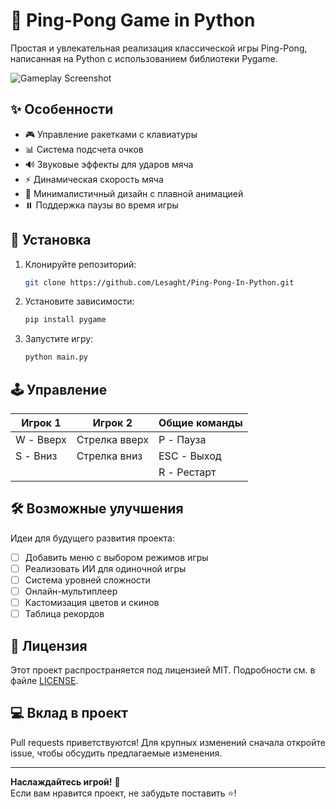 # 🏓 Ping-Pong Game in Python

Простая и увлекательная реализация классической игры Ping-Pong, написанная на Python с использованием библиотеки Pygame.

![Gameplay Screenshot](screenshot.png) <!-- Замените screenshot.png на актуальный скриншот вашей игры -->

## ✨ Особенности

- 🎮 Управление ракетками с клавиатуры
- 📊 Система подсчета очков
- 🔊 Звуковые эффекты для ударов мяча
- ⚡ Динамическая скорость мяча
- 🎨 Минималистичный дизайн с плавной анимацией
- ⏸️ Поддержка паузы во время игры

## 🚀 Установка

1. Клонируйте репозиторий:
   ```bash
   git clone https://github.com/Lesaght/Ping-Pong-In-Python.git
   ```
2. Установите зависимости:
   ```bash
   pip install pygame
   ```
3. Запустите игру:
   ```bash
   python main.py
   ```

## 🕹️ Управление

| Игрок 1          | Игрок 2           | Общие команды |
|-------------------|-------------------|---------------|
| W - Вверх         | Стрелка вверх     | P - Пауза     |
| S - Вниз          | Стрелка вниз      | ESC - Выход   |
|                   |                   | R - Рестарт   |

## 🛠️ Возможные улучшения

Идеи для будущего развития проекта:
- [ ] Добавить меню с выбором режимов игры
- [ ] Реализовать ИИ для одиночной игры
- [ ] Система уровней сложности
- [ ] Онлайн-мультиплеер
- [ ] Кастомизация цветов и скинов
- [ ] Таблица рекордов

## 📜 Лицензия

Этот проект распространяется под лицензией MIT. Подробности см. в файле [LICENSE](LICENSE).

## 💻 Вклад в проект

Pull requests приветствуются! Для крупных изменений сначала откройте issue, чтобы обсудить предлагаемые изменения.

---

**Наслаждайтесь игрой!** 🎉  
Если вам нравится проект, не забудьте поставить ⭐!
```